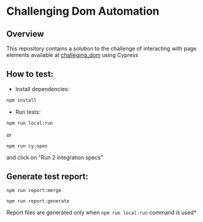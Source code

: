 # Challenging Dom Automation

## Overview
This repository contains a solution to the challenge of interacting with page elements available at [challeging_dom](https://the-internet.herokuapp.com/challenging_dom) using Cypress

## How to test:

- Install dependencies:
```bash
npm install
```

- Run tests:
```bash 
npm run local:run  
```
or

```
npm run cy:open
```
and click on "Run 2 integration specs"

## Generate test report:
```
npm run report:merge
```
```
npm run report:generate
```
Report files are generated only when ```npm run local:run``` command is used*



